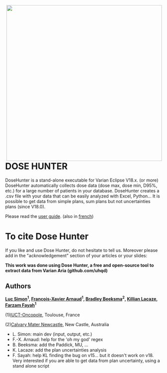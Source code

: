 
<img src="fisherMan4.png" width="500" align="right">


# DOSE HUNTER


DoseHunter is a stand-alone executable for Varian Eclipse V18.x. (or more) DoseHunter automatically collects dose data (dose max, dose min, D95\%, etc.) for a large number of patients in your database. DoseHunter creates a .csv file with your data that can be easily analyzed with Excel, Python...
It is possible to get data from simple plans, sum plans but not uncertainties plans (since V18.0).

 Please read the [user guide](https://github.com/uhqd/DoseHunter/blob/master/myDoseHunter/Dose%20Hunter%20-%20USERGUIDE.pdf). (also in [french](https://github.com/uhqd/DoseHunter/blob/master/myDoseHunter/Dose_Hunter_User_Guide__french_.pdf))

# To cite Dose Hunter
If you like and use Dose Hunter, do not hesitate to tell us. Moreover please add in the "acknowledgement" section of your articles or your slides:

**This work was done using Dose Hunter, a free and open-source tool to extract data from Varian Aria (github.com/uhqd)**


## Authors

**[Luc Simon](https://github.com/uhqd/)<sup>1</sup>, [François-Xavier Arnaud](https://github.com/fxarnaud/)<sup>1</sup>, [Bradley Beeksma](https://github.com/BradBeeksma)<sup>2</sup>, [Killian Lacaze](https://github.com/lacazek), [Farzam Fayah](https://github.com/Farzam07)<sup>1</sup>**


(1)[IUCT-Oncopole](https://www.iuct-oncopole.fr/), Toulouse, France

(2)[Calvary Mater Newcastle](https://www.calvarycare.org.au/public-hospital-mater-newcastle/), New Castle, Australia


- L. Simon: main dev (input, output, etc.)
- F.-X. Arnaud: help for the 'oh my god' regex 
- B. Beeksma: add the Paddick, MU, ... 
- K. Lacaze: add the plan uncertainties analysis
- F. Sayah: help KL finding the bug on v15... but it doesn't work on v18. Very interested if you are able to get data from plan uncertainty, using a stand alone script




